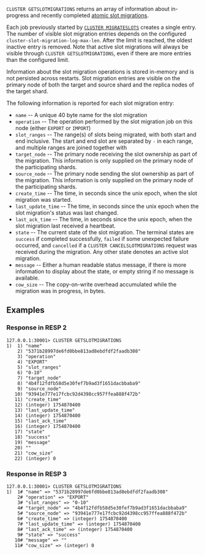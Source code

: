 `CLUSTER GETSLOTMIGRATIONS` returns an array of information about in-progress
and recently completed
[atomic slot migrations](../topics/atomic-slot-migration.md).

Each job previously started by
[`CLUSTER MIGRATESLOTS`](cluster-migrateslots.md) creates a single entry. The
number of visible slot migration entries depends on the configured
`cluster-slot-migration-log-max-len`. After the limit is reached, the oldest
inactive entry is removed. Note that active slot migrations will always be
visible through `CLUSTER GETSLOTMIGRATIONS`, even if there are more entries than
the configured limit.

Information about the slot migration operations is stored in-memory and is not
persisted across restarts. Slot migration entries are visible on the primary
node of both the target and source shard and the replica nodes of the target
shard.

The following information is reported for each slot migration entry:

- `name` -- A unique 40 byte name for the slot migration
- `operation` -- The operation performed by the slot migration job on this node
  (either `EXPORT` or `IMPORT`)
- `slot_ranges` -- The range(s) of slots being migrated, with both start and end
  inclusive. The start and end slot are separated by `-` in each range, and
  multiple ranges are joined together with ` `
- `target_node` -- The primary node receiving the slot ownership as part of the
  migration. This information is only supplied on the primary node of the
  participating shards.
- `source_node` -- The primary node sending the slot ownership as part of the
  migration. This information is only supplied on the primary node of the
  participating shards.
- `create_time` -- The time, in seconds since the unix epoch, when the slot
  migration was started.
- `last_update_time` -- The time, in seconds since the unix epoch when the slot
  migration's status was last changed.
- `last_ack_time` -- The time, in seconds since the unix epoch, when the slot
  migration last received a heartbeat.
- `state` -- The current state of the slot migration. The terminal states are
  `success` if completed successfully, `failed` if some unexpected failure
  occurred, and `cancelled` if a `CLUSTER CANCELSLOTMIGRATIONS` request was
  received during the migration. Any other state denotes an active slot
  migration.
- `message` -- Either a human readable status message, if there is more
  information to display about the state, or empty string if no message is
  available.
- `cow_size` -- The copy-on-write overhead accumulated while the migration was
  in progress, in bytes.

## Examples

### Response in RESP 2

```
127.0.0.1:30001> CLUSTER GETSLOTMIGRATIONS
1)  1) "name"
    2) "5371b28997de6fd0bbe813ad8ebdfdf2faadb308"
    3) "operation"
    4) "EXPORT"
    5) "slot_ranges"
    6) "0-10"
    7) "target_node"
    8) "4b4f12fdfb58d5e30fef7b9ad3f1651dacbbaba9"
    9) "source_node"
   10) "93941e777e17fcbc92d4398cc957ffea888f472b"
   11) "create_time"
   12) (integer) 1754870400
   13) "last_update_time"
   14) (integer) 1754870400
   15) "last_ack_time"
   16) (integer) 1754870400
   17) "state"
   18) "success"
   19) "message"
   20) ""
   21) "cow_size"
   22) (integer) 0
```

### Response in RESP 3

```
127.0.0.1:30001> CLUSTER GETSLOTMIGRATIONS
1)  1# "name" => "5371b28997de6fd0bbe813ad8ebdfdf2faadb308"
    2# "operation" => "EXPORT"
    3# "slot_ranges" => "0-10"
    4# "target_node" => "4b4f12fdfb58d5e30fef7b9ad3f1651dacbbaba9"
    5# "source_node" => "93941e777e17fcbc92d4398cc957ffea888f472b"
    6# "create_time" => (integer) 1754870400
    7# "last_update_time" => (integer) 1754870400
    8# "last_ack_time" => (integer) 1754870400
    9# "state" => "success"
   10# "message" => ""
   11# "cow_size" => (integer) 0
```
